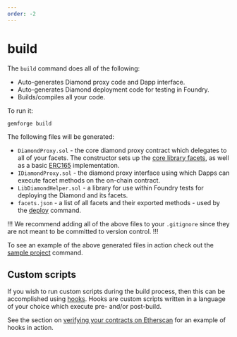 ```yaml
---
order: -2
---
```


# build

The `build` command does all of the following:

* Auto-generates Diamond proxy code and Dapp interface.
* Auto-generates Diamond deployment code for testing in Foundry.
* Builds/compiles all your code.

To run it:

```shell
gemforge build
```

The following files will be generated:

* `DiamondProxy.sol` - the core diamond proxy contract which delegates to all of your facets. The constructor sets up the [core library facets](https://github.com/mudgen/diamond-2-hardhat/tree/main/contracts/facets), as well as a basic [ERC165](https://eips.ethereum.org/EIPS/eip-165) implementation.
* `IDiamondProxy.sol` - the diamond proxy interface using which Dapps can execute facet methods on the on-chain contract.
* `LibDiamondHelper.sol` - a library for use within Foundry tests for deploying the Diamond and its facets.
* `facets.json` - a list of all facets and their exported methods - used by the [deploy](deploy.md) command.

!!!
We recommend adding all of the above files to your `.gitignore` since they are not meant to be committed to version control.
!!!

To see an example of the above generated files in action check out the [sample project](scaffold.md) command.

## Custom scripts

If you wish to run custom scripts during the build process, then this can be accomplished using [hooks](../configuration/hooks.md). Hooks are custom scripts written in a language of your choice which execute pre- and/or post-build.

See the section on [verifying your contracts on Etherscan](../advanced/etherscan.md) for an example of hooks in action.
